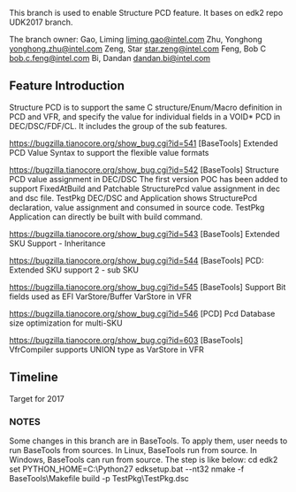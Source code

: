 This branch is used to enable Structure PCD feature. It bases on edk2 repo UDK2017 branch.

The branch owner:
Gao, Liming <liming.gao@intel.com>
Zhu, Yonghong <yonghong.zhu@intel.com>
Zeng, Star <star.zeng@intel.com>
Feng, Bob C <bob.c.feng@intel.com>
Bi, Dandan <dandan.bi@intel.com>

## Feature Introduction
Structure PCD is to support the same C structure/Enum/Macro definition in PCD and VFR, and specify the value for individual 
fields in a VOID* PCD in DEC/DSC/FDF/CL. It includes the group of the sub features. 

https://bugzilla.tianocore.org/show_bug.cgi?id=541 [BaseTools] Extended PCD Value Syntax to support the flexible value formats

https://bugzilla.tianocore.org/show_bug.cgi?id=542 [BaseTools] Structure PCD value assignment in DEC/DSC
  The first version POC has been added to support FixedAtBuild and Patchable StructurePcd value assignment in dec and dsc file.
  TestPkg DEC/DSC and Application shows StructurePcd declaration, value assignment and consumed in source code.
  TestPkg Application can directly be built with build command.

https://bugzilla.tianocore.org/show_bug.cgi?id=543 [BaseTools] Extended SKU Support - Inheritance

https://bugzilla.tianocore.org/show_bug.cgi?id=544 [BaseTools] PCD: Extended SKU support 2 - sub SKU

https://bugzilla.tianocore.org/show_bug.cgi?id=545 [BaseTools] Support Bit fields used as EFI VarStore/Buffer VarStore in VFR

https://bugzilla.tianocore.org/show_bug.cgi?id=546 [PCD] Pcd Database size optimization for multi-SKU

https://bugzilla.tianocore.org/show_bug.cgi?id=603 [BaseTools] VfrCompiler supports UNION type as VarStore in VFR 

## Timeline
Target for 2017

### NOTES
Some changes in this branch are in BaseTools. To apply them, user needs to run BaseTools from sources. 
In Linux, BaseTools run from source. In Windows, BaseTools can run from source. The step is like below:
  cd edk2
  set PYTHON_HOME=C:\Python27
  edksetup.bat --nt32
  nmake -f BaseTools\Makefile
  build -p TestPkg\TestPkg.dsc
